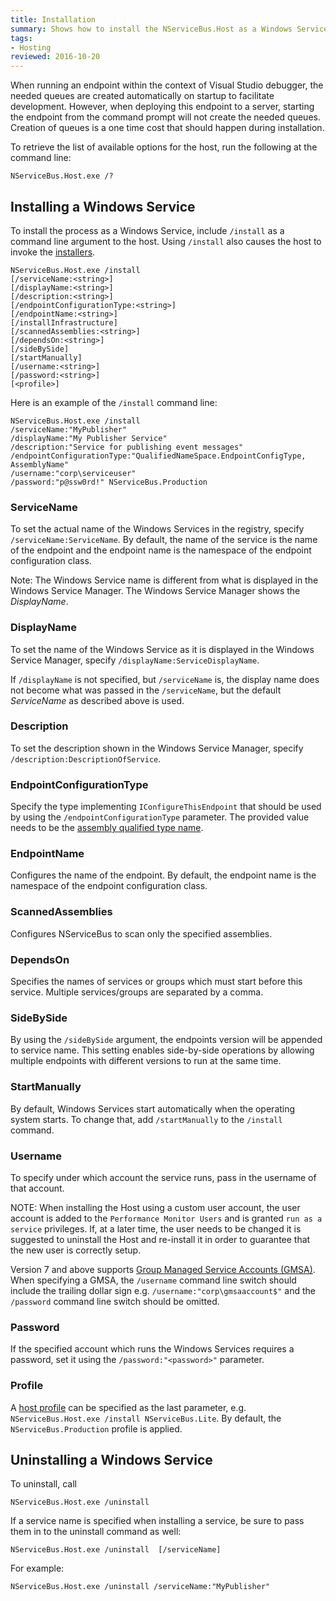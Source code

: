 ```yaml
---
title: Installation
summary: Shows how to install the NServiceBus.Host as a Windows Service
tags:
- Hosting
reviewed: 2016-10-20
---
```


When running an endpoint within the context of Visual Studio debugger, the needed queues are created automatically on startup to facilitate development. However, when deploying this endpoint to a server, starting the endpoint from the command prompt will not create the needed queues. Creation of queues is a one time cost that should happen during installation.

To retrieve the list of available options for the host, run the following at the command line:

```dos
NServiceBus.Host.exe /?
```


## Installing a Windows Service

To install the process as a Windows Service, include `/install` as a command line argument to the host. Using `/install` also causes the host to invoke the [installers](/nservicebus/operations/installers.md).

```dos
NServiceBus.Host.exe /install
[/serviceName:<string>]
[/displayName:<string>]
[/description:<string>]
[/endpointConfigurationType:<string>]
[/endpointName:<string>]
[/installInfrastructure]
[/scannedAssemblies:<string>]
[/dependsOn:<string>]
[/sideBySide]
[/startManually]
[/username:<string>]
[/password:<string>]
[<profile>]
```

Here is an example of the `/install` command line:

```dos
NServiceBus.Host.exe /install 
/serviceName:"MyPublisher"
/displayName:"My Publisher Service"
/description:"Service for publishing event messages"
/endpointConfigurationType:"QualifiedNameSpace.EndpointConfigType, AssemblyName"
/username:"corp\serviceuser"
/password:"p@ssw0rd!" NServiceBus.Production
```


### ServiceName

To set the actual name of the Windows Services in the registry, specify `/serviceName:ServiceName`. By default, the name of the service is the name of the endpoint and the endpoint name is the namespace of the endpoint configuration class.

Note: The Windows Service name is different from what is displayed in the Windows Service Manager. The Windows Service Manager shows the *DisplayName*.


### DisplayName

To set the name of the Windows Service as it is displayed in the Windows Service Manager, specify `/displayName:ServiceDisplayName`.

If `/displayName` is not specified, but `/serviceName` is, the display name does not become what was passed in the `/serviceName`, but the default *ServiceName* as described above is used.


### Description

To set the description shown in the Windows Service Manager, specify
`/description:DescriptionOfService`.


### EndpointConfigurationType

Specify the type implementing `IConfigureThisEndpoint` that should be used by using the `/endpointConfigurationType` parameter. The provided value needs to be the [assembly qualified type name](https://msdn.microsoft.com/en-us/library/system.type.assemblyqualifiedname(v=vs.110).aspx).


### EndpointName

Configures the name of the endpoint. By default, the endpoint name is the namespace of the endpoint configuration class.


### ScannedAssemblies

Configures NServiceBus to scan only the specified assemblies.


### DependsOn

Specifies the names of services or groups which must start before this service. Multiple services/groups are separated by a comma.


### SideBySide

By using the `/sideBySide` argument, the endpoints version will be appended to service name. This setting enables side-by-side operations by allowing multiple endpoints with different versions to run at the same time.


### StartManually

By default, Windows Services start automatically when the operating system starts. To change that, add
`/startManually` to the `/install` command.


### Username

To specify under which account the service runs, pass in the username of that account.

NOTE: When installing the Host using a custom user account, the user account is added to the `Performance Monitor Users` and is granted `run as a service` privileges. If, at a later time, the user needs to be changed it is suggested to uninstall the Host and re-install it in order to guarantee that the new user is correctly setup.

Version 7 and above supports [Group Managed Service Accounts (GMSA)](http://blog.windowsserversecurity.com/2015/01/27/step-by-step-guide-to-configure-group-managed-service-accounts/).  When specifying a GMSA,  the `/username` command line switch should include the trailing dollar sign e.g. `/username:"corp\gmsaaccount$"` and the `/password` command line switch should be omitted.


### Password

If the specified account which runs the Windows Services requires a password, set it using the `/password:"<password>"` parameter.


### Profile

A [host profile](profiles.md) can be specified as the last parameter, e.g. `NServiceBus.Host.exe /install NServiceBus.Lite`. By default, the `NServiceBus.Production` profile is applied.


## Uninstalling a Windows Service

To uninstall, call

```dos
NServiceBus.Host.exe /uninstall
```

If a service name is specified when installing a service, be sure to pass them in to the uninstall command as well:

```dos
NServiceBus.Host.exe /uninstall  [/serviceName]
```

For example:

```dos
NServiceBus.Host.exe /uninstall /serviceName:"MyPublisher"
```